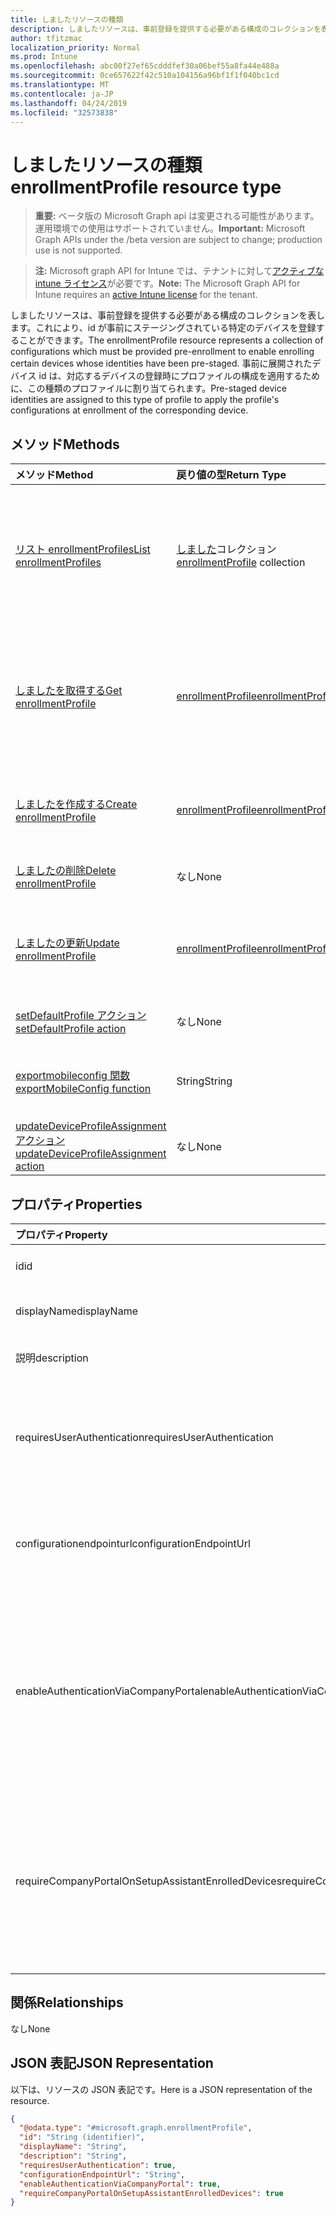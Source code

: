 ```yaml
---
title: しましたリソースの種類
description: しましたリソースは、事前登録を提供する必要がある構成のコレクションを表します。これにより、id が事前にステージングされている特定のデバイスを登録することができます。 事前に展開されたデバイス id は、対応するデバイスの登録時にプロファイルの構成を適用するために、この種類のプロファイルに割り当てられます。
author: tfitzmac
localization_priority: Normal
ms.prod: Intune
ms.openlocfilehash: abc00f27ef65cdddfef30a06bef55a8fa44e488a
ms.sourcegitcommit: 0ce657622f42c510a104156a96bf1f1f040bc1cd
ms.translationtype: MT
ms.contentlocale: ja-JP
ms.lasthandoff: 04/24/2019
ms.locfileid: "32573838"
---
```

# <a name="enrollmentprofile-resource-type"></a><span data-ttu-id="b3992-104">しましたリソースの種類</span><span class="sxs-lookup"><span data-stu-id="b3992-104">enrollmentProfile resource type</span></span>

> <span data-ttu-id="b3992-105">**重要:** ベータ版の Microsoft Graph api は変更される可能性があります。運用環境での使用はサポートされていません。</span><span class="sxs-lookup"><span data-stu-id="b3992-105">**Important:** Microsoft Graph APIs under the /beta version are subject to change; production use is not supported.</span></span>

> <span data-ttu-id="b3992-106">**注:** Microsoft graph API for Intune では、テナントに対して[アクティブな intune ライセンス](https://go.microsoft.com/fwlink/?linkid=839381)が必要です。</span><span class="sxs-lookup"><span data-stu-id="b3992-106">**Note:** The Microsoft Graph API for Intune requires an [active Intune license](https://go.microsoft.com/fwlink/?linkid=839381) for the tenant.</span></span>

<span data-ttu-id="b3992-107">しましたリソースは、事前登録を提供する必要がある構成のコレクションを表します。これにより、id が事前にステージングされている特定のデバイスを登録することができます。</span><span class="sxs-lookup"><span data-stu-id="b3992-107">The enrollmentProfile resource represents a collection of configurations which must be provided pre-enrollment to enable enrolling certain devices whose identities have been pre-staged.</span></span> <span data-ttu-id="b3992-108">事前に展開されたデバイス id は、対応するデバイスの登録時にプロファイルの構成を適用するために、この種類のプロファイルに割り当てられます。</span><span class="sxs-lookup"><span data-stu-id="b3992-108">Pre-staged device identities are assigned to this type of profile to apply the profile's configurations at enrollment of the corresponding device.</span></span>

## <a name="methods"></a><span data-ttu-id="b3992-109">メソッド</span><span class="sxs-lookup"><span data-stu-id="b3992-109">Methods</span></span>
|<span data-ttu-id="b3992-110">メソッド</span><span class="sxs-lookup"><span data-stu-id="b3992-110">Method</span></span>|<span data-ttu-id="b3992-111">戻り値の型</span><span class="sxs-lookup"><span data-stu-id="b3992-111">Return Type</span></span>|<span data-ttu-id="b3992-112">説明</span><span class="sxs-lookup"><span data-stu-id="b3992-112">Description</span></span>|
|:---|:---|:---|
|[<span data-ttu-id="b3992-113">リスト enrollmentProfiles</span><span class="sxs-lookup"><span data-stu-id="b3992-113">List enrollmentProfiles</span></span>](../api/intune-enrollment-enrollmentprofile-list.md)|<span data-ttu-id="b3992-114">[しました](../resources/intune-enrollment-enrollmentprofile.md)コレクション</span><span class="sxs-lookup"><span data-stu-id="b3992-114">[enrollmentProfile](../resources/intune-enrollment-enrollmentprofile.md) collection</span></span>|<span data-ttu-id="b3992-115">[しました](../resources/intune-enrollment-enrollmentprofile.md)オブジェクトのプロパティとリレーションシップをリストします。</span><span class="sxs-lookup"><span data-stu-id="b3992-115">List properties and relationships of the [enrollmentProfile](../resources/intune-enrollment-enrollmentprofile.md) objects.</span></span>|
|[<span data-ttu-id="b3992-116">しましたを取得する</span><span class="sxs-lookup"><span data-stu-id="b3992-116">Get enrollmentProfile</span></span>](../api/intune-enrollment-enrollmentprofile-get.md)|[<span data-ttu-id="b3992-117">enrollmentProfile</span><span class="sxs-lookup"><span data-stu-id="b3992-117">enrollmentProfile</span></span>](../resources/intune-enrollment-enrollmentprofile.md)|<span data-ttu-id="b3992-118">[しました](../resources/intune-enrollment-enrollmentprofile.md)オブジェクトのプロパティとリレーションシップを読み取ります。</span><span class="sxs-lookup"><span data-stu-id="b3992-118">Read properties and relationships of the [enrollmentProfile](../resources/intune-enrollment-enrollmentprofile.md) object.</span></span>|
|[<span data-ttu-id="b3992-119">しましたを作成する</span><span class="sxs-lookup"><span data-stu-id="b3992-119">Create enrollmentProfile</span></span>](../api/intune-enrollment-enrollmentprofile-create.md)|[<span data-ttu-id="b3992-120">enrollmentProfile</span><span class="sxs-lookup"><span data-stu-id="b3992-120">enrollmentProfile</span></span>](../resources/intune-enrollment-enrollmentprofile.md)|<span data-ttu-id="b3992-121">新しい[しました](../resources/intune-enrollment-enrollmentprofile.md)オブジェクトを作成します。</span><span class="sxs-lookup"><span data-stu-id="b3992-121">Create a new [enrollmentProfile](../resources/intune-enrollment-enrollmentprofile.md) object.</span></span>|
|[<span data-ttu-id="b3992-122">しましたの削除</span><span class="sxs-lookup"><span data-stu-id="b3992-122">Delete enrollmentProfile</span></span>](../api/intune-enrollment-enrollmentprofile-delete.md)|<span data-ttu-id="b3992-123">なし</span><span class="sxs-lookup"><span data-stu-id="b3992-123">None</span></span>|<span data-ttu-id="b3992-124">[しました](../resources/intune-enrollment-enrollmentprofile.md)を削除します。</span><span class="sxs-lookup"><span data-stu-id="b3992-124">Deletes a [enrollmentProfile](../resources/intune-enrollment-enrollmentprofile.md).</span></span>|
|[<span data-ttu-id="b3992-125">しましたの更新</span><span class="sxs-lookup"><span data-stu-id="b3992-125">Update enrollmentProfile</span></span>](../api/intune-enrollment-enrollmentprofile-update.md)|[<span data-ttu-id="b3992-126">enrollmentProfile</span><span class="sxs-lookup"><span data-stu-id="b3992-126">enrollmentProfile</span></span>](../resources/intune-enrollment-enrollmentprofile.md)|<span data-ttu-id="b3992-127">[しました](../resources/intune-enrollment-enrollmentprofile.md)オブジェクトのプロパティを更新します。</span><span class="sxs-lookup"><span data-stu-id="b3992-127">Update the properties of a [enrollmentProfile](../resources/intune-enrollment-enrollmentprofile.md) object.</span></span>|
|[<span data-ttu-id="b3992-128">setDefaultProfile アクション</span><span class="sxs-lookup"><span data-stu-id="b3992-128">setDefaultProfile action</span></span>](../api/intune-enrollment-enrollmentprofile-setdefaultprofile.md)|<span data-ttu-id="b3992-129">なし</span><span class="sxs-lookup"><span data-stu-id="b3992-129">None</span></span>|<span data-ttu-id="b3992-130">まだ文書化されていません</span><span class="sxs-lookup"><span data-stu-id="b3992-130">Not yet documented</span></span>|
|[<span data-ttu-id="b3992-131">exportmobileconfig 関数</span><span class="sxs-lookup"><span data-stu-id="b3992-131">exportMobileConfig function</span></span>](../api/intune-enrollment-enrollmentprofile-exportmobileconfig.md)|<span data-ttu-id="b3992-132">String</span><span class="sxs-lookup"><span data-stu-id="b3992-132">String</span></span>|<span data-ttu-id="b3992-133">モバイル構成をエクスポートします。</span><span class="sxs-lookup"><span data-stu-id="b3992-133">Exports the mobile configuration</span></span>|
|[<span data-ttu-id="b3992-134">updateDeviceProfileAssignment アクション</span><span class="sxs-lookup"><span data-stu-id="b3992-134">updateDeviceProfileAssignment action</span></span>](../api/intune-enrollment-enrollmentprofile-updatedeviceprofileassignment.md)|<span data-ttu-id="b3992-135">なし</span><span class="sxs-lookup"><span data-stu-id="b3992-135">None</span></span>|<span data-ttu-id="b3992-136">まだ文書化されていません</span><span class="sxs-lookup"><span data-stu-id="b3992-136">Not yet documented</span></span>|

## <a name="properties"></a><span data-ttu-id="b3992-137">プロパティ</span><span class="sxs-lookup"><span data-stu-id="b3992-137">Properties</span></span>
|<span data-ttu-id="b3992-138">プロパティ</span><span class="sxs-lookup"><span data-stu-id="b3992-138">Property</span></span>|<span data-ttu-id="b3992-139">型</span><span class="sxs-lookup"><span data-stu-id="b3992-139">Type</span></span>|<span data-ttu-id="b3992-140">説明</span><span class="sxs-lookup"><span data-stu-id="b3992-140">Description</span></span>|
|:---|:---|:---|
|<span data-ttu-id="b3992-141">id</span><span class="sxs-lookup"><span data-stu-id="b3992-141">id</span></span>|<span data-ttu-id="b3992-142">String</span><span class="sxs-lookup"><span data-stu-id="b3992-142">String</span></span>|<span data-ttu-id="b3992-143">オブジェクトの GUID</span><span class="sxs-lookup"><span data-stu-id="b3992-143">The GUID for the object</span></span>|
|<span data-ttu-id="b3992-144">displayName</span><span class="sxs-lookup"><span data-stu-id="b3992-144">displayName</span></span>|<span data-ttu-id="b3992-145">String</span><span class="sxs-lookup"><span data-stu-id="b3992-145">String</span></span>|<span data-ttu-id="b3992-146">プロファイルの名前</span><span class="sxs-lookup"><span data-stu-id="b3992-146">Name of the profile</span></span>|
|<span data-ttu-id="b3992-147">説明</span><span class="sxs-lookup"><span data-stu-id="b3992-147">description</span></span>|<span data-ttu-id="b3992-148">String</span><span class="sxs-lookup"><span data-stu-id="b3992-148">String</span></span>|<span data-ttu-id="b3992-149">プロファイルの説明</span><span class="sxs-lookup"><span data-stu-id="b3992-149">Description of the profile</span></span>|
|<span data-ttu-id="b3992-150">requiresUserAuthentication</span><span class="sxs-lookup"><span data-stu-id="b3992-150">requiresUserAuthentication</span></span>|<span data-ttu-id="b3992-151">Boolean</span><span class="sxs-lookup"><span data-stu-id="b3992-151">Boolean</span></span>|<span data-ttu-id="b3992-152">プロファイルにユーザー認証が必要かどうかを示します</span><span class="sxs-lookup"><span data-stu-id="b3992-152">Indicates if the profile requires user authentication</span></span>|
|<span data-ttu-id="b3992-153">configurationendpointurl</span><span class="sxs-lookup"><span data-stu-id="b3992-153">configurationEndpointUrl</span></span>|<span data-ttu-id="b3992-154">String</span><span class="sxs-lookup"><span data-stu-id="b3992-154">String</span></span>|<span data-ttu-id="b3992-155">登録に使用する構成エンドポイント url</span><span class="sxs-lookup"><span data-stu-id="b3992-155">Configuration endpoint url to use for Enrollment</span></span>|
|<span data-ttu-id="b3992-156">enableAuthenticationViaCompanyPortal</span><span class="sxs-lookup"><span data-stu-id="b3992-156">enableAuthenticationViaCompanyPortal</span></span>|<span data-ttu-id="b3992-157">Boolean</span><span class="sxs-lookup"><span data-stu-id="b3992-157">Boolean</span></span>|<span data-ttu-id="b3992-158">会社のポータルではなく、Apple セットアップアシスタントを使用して認証することを示します。</span><span class="sxs-lookup"><span data-stu-id="b3992-158">Indicates to authenticate with Apple Setup Assistant instead of Company Portal.</span></span>|
|<span data-ttu-id="b3992-159">requireCompanyPortalOnSetupAssistantEnrolledDevices</span><span class="sxs-lookup"><span data-stu-id="b3992-159">requireCompanyPortalOnSetupAssistantEnrolledDevices</span></span>|<span data-ttu-id="b3992-160">Boolean</span><span class="sxs-lookup"><span data-stu-id="b3992-160">Boolean</span></span>|<span data-ttu-id="b3992-161">セットアップアシスタントの登録済みデバイスで会社のポータルが必要であることを示します。</span><span class="sxs-lookup"><span data-stu-id="b3992-161">Indicates that Company Portal is required on setup assistant enrolled devices</span></span>|

## <a name="relationships"></a><span data-ttu-id="b3992-162">関係</span><span class="sxs-lookup"><span data-stu-id="b3992-162">Relationships</span></span>
<span data-ttu-id="b3992-163">なし</span><span class="sxs-lookup"><span data-stu-id="b3992-163">None</span></span>

## <a name="json-representation"></a><span data-ttu-id="b3992-164">JSON 表記</span><span class="sxs-lookup"><span data-stu-id="b3992-164">JSON Representation</span></span>
<span data-ttu-id="b3992-165">以下は、リソースの JSON 表記です。</span><span class="sxs-lookup"><span data-stu-id="b3992-165">Here is a JSON representation of the resource.</span></span>
<!-- {
  "blockType": "resource",
  "keyProperty": "id",
  "@odata.type": "microsoft.graph.enrollmentProfile"
}
-->
``` json
{
  "@odata.type": "#microsoft.graph.enrollmentProfile",
  "id": "String (identifier)",
  "displayName": "String",
  "description": "String",
  "requiresUserAuthentication": true,
  "configurationEndpointUrl": "String",
  "enableAuthenticationViaCompanyPortal": true,
  "requireCompanyPortalOnSetupAssistantEnrolledDevices": true
}
```





